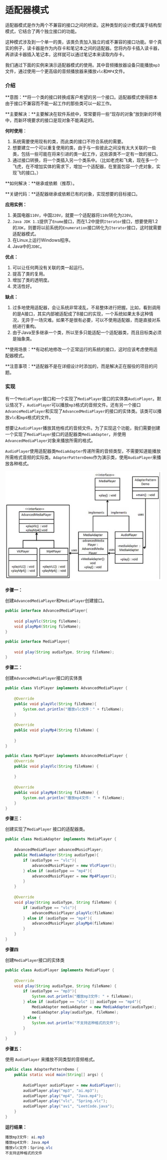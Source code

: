 # 适配器模式

适配器模式是作为两个不兼容的接口之间的桥梁。这种类型的设计模式属于结构型模式，它结合了两个独立接口的功能。

这种模式涉及到一个单一的类，该类负责加入独立的或不兼容的接口功能。举个真实的例子，读卡器是作为内存卡和笔记本之间的适配器。您将内存卡插入读卡器，再讲读卡器插入笔记本，这样就可以通过笔记本来读取内存卡。

我们通过下面的实例来演示适配器模式的使用。其中音频播放器设备只能播放`mp3`文件，通过使用一个更高级的音频播放器来播放`vlc`和`MP4`文件。

### 介绍

**意图：**将一个类的接口转换成客户希望的另一个接口。适配器模式使得原本由于接口不兼容而不能一起工作的那些类可以一起工作。

**主要解决：**主要解决在软件系统中，常常要将一些“现存的对象”放到新的环境中，而新环境要求的接口是现对象不能满足的。

**何时使用**：

1. 系统需要使用现有的类，而此类的接口不符合系统的需要。
2. 想要建立一个可以重复使用的类，由于与一些彼此之间没有太大关联的一些类，包括一些可能在将来引进的类一起工作，这些源类不一定有一致的接口。
3. 通过接口转换，将一个类插入另一个类系中。（比如老虎和飞禽，现在多一个飞虎，在不增加实体的需求下，增加一个适配器，在里面包容一个虎对象，实现飞的接口。）

**如何解决：**继承或依赖（推荐）。

**关键代码：**适配器继承或依赖已有的对象，实现想要的目标接口。

**应用实例：**

1. 美国电器`110V`，中国`220V`，就要一个适配器将`110V`转化为`220V`。
2. `Java JDK 1.1`提供了`Enume`接口，而在1.2中提供`Iterator`接口，想要使用1.2的`JDK`，则要将以前系统的`Enumeration`接口转化为`Iterator`接口，这时就需要适配器模式。
3. 在Linux上运行Windows程序。
4. Java中的`JDBC`。

**优点：**

1. 可以让任何两没有关联的类一起运行。
2. 提高了类的复用。
3. 增加了类的透明度。
4. 灵活性好。

**缺点：**

1. 过多地使用适配器，会让系统非常凌乱，不易整体进行把握。比如，看到调用的是A接口，其实内部被适配成了B接口的实现，一个系统如果太多这种情况，无异于一场灾难。如果不是很有必要，可以不使用适配器，而是直接对系统进行重构。
2. 由于Java至多继承一个类，所以至多只能适配一个适配器类，而且目标类必须是抽象类。

**使用场景：**有动机地修改一个正常运行的系统的接口，这时应该考虑使用适配器模式。

**注意事项：**适配器不是在详细设计时添加的，而是解决正在服役的项目的问题。

### 实现

有一个`MediaPlayer`接口和一个实现了`MediaPlayer`接口的实体类`AudioPlayer`。默认情况下，`AudioPlayer`可以播放`mp3`格式的音频文件。还有另一个接口`AdvanceMediaPlayer`和实现了`AdvancedMediaPlayer`的接口的实体类。该类可以播放`vlc`和`mp4`格式的文件。

想要让`AudioPlayer`播放其他格式的音频文件。为了实现这个功能，我们需要创建一个实现了`MediaPlayer`接口的适配器类`MediaAdapter`，并使用`AdvancedMediaPlayer`对象来播放所需的格式。

`AudioPlayer`使用适配器类`MediaAdapter`传递所需的音频类型，不需要知道能播放所需格式音频的实际类。`AdapterPatternDemo`作为演示类，使用`AudioPlayer`来播放各种格式。

![](../Photo/Adapter.png)

**步骤一：**

创建`AdvancedMediaPlayer`和`MediaPlayer`创建接口。

```java
public interface AdvancedMediaPlayer{
    
    void playVlc(String fileName);
    void playMp4(String fileName);
}
```

```java
public interface MediaPlayer{
    
    void play(String audioType, String fileName);
}
```

**步骤二：**

创建`AdvancedMediaPlayer`接口的实体类

```java
public class VlcPlayer implements AdvancedMediaPlayer {
    
    @Override
    public void playVlc(String fileName){
        System.out.println("播放vlc文件：" + fileName);
    }
    
    @Override
    public void playMp4(String fileName) {
        
    }
}

```

```java
public class Mp4Player implements AdvancedMediaPlayer {
    @Override
    public void playVlc(String fileName) {

    }

    @Override
    public void playMp4(String fileName) {
        System.out.println("播放mp4文件: " + fileName);
    }
}
```

**步骤三：**

创建实现了`MediaPlayer` 接口的适配器类。

```java
public class MediaAdapter implements MediaPlayer {
    
    AdvancedMediaPlayer advancedMusicPlayer;
    public MediaAdapter(String audioType){
        if (audioType == "vlc"){
            advancedMusicPlayer = new VlcPlayer();
        } else if (audioType == "mp4"){
            advancedMusicPlayer = new Mp4Player();
        }
    }
    
    @Override
    void play(String audioType, String fileName) {
        if (audioType == "vlc"){
            advancedMusicPlayer.playVlc(fileName)
        } else if (audioType == "mp4"){
            advancedMusicPlayer.playMp4(fileName)
        }
    }
}
```

**步骤四**

创建`MediaPlayer`接口的实体类

```java
public class AudioPlayer implements MediaPlayer {
    
    @Override
    void play(String audioType, String fileName) {
        if (audioType == "mp3"){
            System.out.println("播放mp3文件: " + fileName);
        } else if (audioType == "vlc" || audioType == "mp4"){
            MediaAdapter mediaAdapter = new MediaAdapter(audioType);
            mediaAdapter.play(audioType, fileName);
        } else {
            System.out.println("不支持这种格式的文件");
        }
    }
}
```

**步骤五：**

使用 `AudioPlayer` 来播放不同类型的音频格式。

```java
public class AdapterPatternDemo {
    public static void main(String[] args) {

        AudioPlayer audioPlayer = new AudioPlayer();
        audioPlayer.play("mp3", "ai.mp3");
        audioPlayer.play("mp4", "Java.mp4");
        audioPlayer.play("vlc", "Spring.vlc");
        audioPlayer.play("avi", "LeetCode.java");
    }
}
```

**运行结果：**

```java
播放mp3文件: ai.mp3
播放mp4文件: Java.mp4
播放vlc文件：Spring.vlc
不支持这种格式的文件
```

